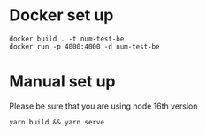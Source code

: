 # Docker set up
```shell
docker build . -t num-test-be
docker run -p 4000:4000 -d num-test-be
```

# Manual set up
Please be sure that you are using node 16th version
```shell
yarn build && yarn serve
```
